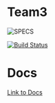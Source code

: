 # Team3

![SPECS](./logo.png)

[![Build Status](https://travis-ci.com/ucsd-cse112/team3.svg?token=N7quhPzu2SUwxwSC1Q4R&branch=master)](https://travis-ci.com/ucsd-cse112/team3)

# Docs
[Link to Docs](./ESDocs/index.html)

